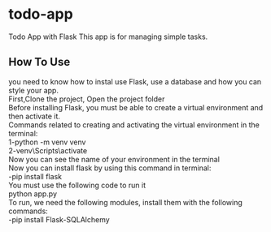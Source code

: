 # todo-app
Todo App with Flask
This app is for managing simple tasks.
## How To Use
you need to know how to instal use Flask, use a database and how you can style your app.<br/>
First,Clone the project, Open the project folder
<br/>
Before installing Flask, you must be able to create a virtual environment and then activate it.<br/>
Commands related to creating and activating the virtual environment in the terminal:<br/>
1-python -m venv venv<br/>
2-venv\Scripts\activate<br/>
Now you can see the name of your environment in the terminal<br/>
Now you can install flask by using this command in terminal:<br/>
-pip install flask<br/>
You must use the following code to run it<br/>
  python app.py<br/>
To run, we need the following modules, install them with the following commands:<br/>
-pip install Flask-SQLAlchemy
 
